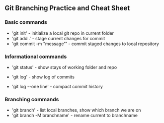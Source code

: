 ## Git Branching Practice and Cheat Sheet

### Basic commands
* 'git init' - initialize a local git repo in current folder
* 'git add .' - stage current changes for commit
* 'git commit -m "message"' - commit staged changes to local repository

### Informational commands
* 'git status' - show stays of working folder and repo

* 'git log' - show log of commits
* 'git log --one line' - compact commit history

### Branching commands
* 'git branch' - list local branches, show which branch we are on
* 'git branch -M branchname' - rename current to branchname
